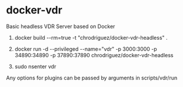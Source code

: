 docker-vdr
==========

Basic headless VDR Server based on Docker

1. docker build --rm=true -t "chrodriguez/docker-vdr-headless" .

2. docker run -d --privileged --name="vdr" -p 3000:3000 -p 34890:34890 -p 37890:37890  chrodriguez/docker-vdr-headless

3. sudo nsenter vdr


Any options for plugins can be passed by arguments in scripts/vdr/run
